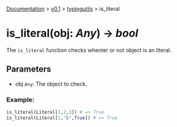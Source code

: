 [Documentation](/docs/documentation.md) >
 [v0.1](/docs/0.1/version.md) >
  [typingutils](/docs/0.1/typingutils/module.md) >
   is_literal

# is_literal(obj: _Any_) -> _bool_

The `is_literal` function checks whenter or not object is an literal.


## Parameters

- obj `Any`: The object to check.

### Example:
```python
is_literal(Literal[1,2,3]) # => True
is_literal(Literal[1,"b",True]) # => True
```